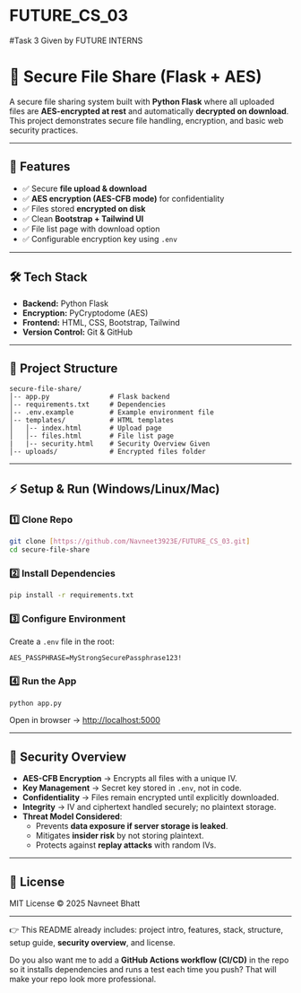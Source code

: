 # FUTURE_CS_03 

#Task 3 Given by FUTURE INTERNS

# 🔐 Secure File Share (Flask + AES)

A secure file sharing system built with **Python Flask** where all uploaded files are **AES-encrypted at rest** and automatically **decrypted on download**.  
This project demonstrates secure file handling, encryption, and basic web security practices.

---

## 🚀 Features
- ✅ Secure **file upload & download**
- ✅ **AES encryption (AES-CFB mode)** for confidentiality
- ✅ Files stored **encrypted on disk**
- ✅ Clean **Bootstrap + Tailwind UI**
- ✅ File list page with download option
- ✅ Configurable encryption key using `.env`

---

## 🛠️ Tech Stack
- **Backend:** Python Flask  
- **Encryption:** PyCryptodome (AES)  
- **Frontend:** HTML, CSS, Bootstrap, Tailwind  
- **Version Control:** Git & GitHub  

---

## 📂 Project Structure
```
secure-file-share/
│-- app.py               # Flask backend
│-- requirements.txt     # Dependencies
│-- .env.example         # Example environment file
│-- templates/           # HTML templates
│   │-- index.html       # Upload page
│   │-- files.html       # File list page
|   |-- security.html    # Security Overview Given
│-- uploads/             # Encrypted files folder
```

---

## ⚡ Setup & Run (Windows/Linux/Mac)

### 1️⃣ Clone Repo
```sh
git clone [https://github.com/Navneet3923E/FUTURE_CS_03.git]
cd secure-file-share
```

### 2️⃣ Install Dependencies
```sh
pip install -r requirements.txt
```

### 3️⃣ Configure Environment
Create a `.env` file in the root:
```
AES_PASSPHRASE=MyStrongSecurePassphrase123!
```

### 4️⃣ Run the App
```sh
python app.py
```

Open in browser → [http://localhost:5000](http://localhost:5000)

---

## 🔑 Security Overview
- **AES-CFB Encryption** → Encrypts all files with a unique IV.  
- **Key Management** → Secret key stored in `.env`, not in code.  
- **Confidentiality** → Files remain encrypted until explicitly downloaded.  
- **Integrity** → IV and ciphertext handled securely; no plaintext storage.  
- **Threat Model Considered**:
  - Prevents **data exposure if server storage is leaked**.  
  - Mitigates **insider risk** by not storing plaintext.  
  - Protects against **replay attacks** with random IVs.  

---

## 📜 License
MIT License © 2025 Navneet Bhatt

---

👉 This README already includes: project intro, features, stack, structure, setup guide, **security overview**, and license.  

Do you also want me to add a **GitHub Actions workflow (CI/CD)** in the repo so it installs dependencies and runs a test each time you push? That will make your repo look more professional.

